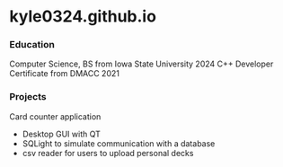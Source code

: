 # kyle0324.github.io

### Education
Computer Science, BS from Iowa State University 2024
C++ Developer Certificate from DMACC 2021

### Projects
Card counter application
- Desktop GUI with QT
- SQLight to simulate communication with a database
- csv reader for users to upload personal decks
